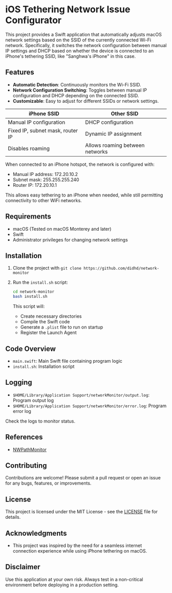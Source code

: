 # iOS Tethering Network Issue Configurator

This project provides a Swift application that automatically adjusts macOS network settings based on the SSID of the currently connected Wi-Fi network. Specifically, it switches the network configuration between manual IP settings and DHCP based on whether the device is connected to an iPhone's tethering SSID, like "Sanghwa's iPhone" in this case.

## Features

- **Automatic Detection**: Continuously monitors the Wi-Fi SSID.
- **Network Configuration Switching**: Toggles between manual IP configuration and DHCP depending on the connected SSID.
- **Customizable**: Easy to adjust for different SSIDs or network settings.

| iPhone SSID                      | Other SSID                      |
| -------------------------------- | ------------------------------- |
| Manual IP configuration          | DHCP configuration              |
| Fixed IP, subnet mask, router IP | Dynamic IP assignment           |
| Disables roaming                 | Allows roaming between networks |

When connected to an iPhone hotspot, the network is configured with:

- Manual IP address: 172.20.10.2
- Subnet mask: 255.255.255.240
- Router IP: 172.20.10.1

This allows easy tethering to an iPhone when needed, while still permitting connectivity to other WiFi networks.

## Requirements

- macOS (Tested on macOS Monterey and later)
- Swift
- Administrator privileges for changing network settings

## Installation

1. Clone the project with `git clone https://github.com/didhd/network-monitor`

2. Run the `install.sh` script:

    ```bash
    cd network-monitor
    bash install.sh
    ```
    
    This script will:
    
    - Create necessary directories
    - Compile the Swift code
    - Generate a `.plist` file to run on startup 
    - Register the Launch Agent
    
## Code Overview

- `main.swift`: Main Swift file containing program logic
- `install.sh`: Installation script

## Logging

- `$HOME/Library/Application Support/networkMonitor/output.log`: Program output log
- `$HOME/Library/Application Support/networkMonitor/error.log`: Program error log

Check the logs to monitor status.

## References

- [NWPathMonitor](https://developer.apple.com/documentation/network/nwpathmonitor) 

## Contributing

Contributions are welcome! Please submit a pull request or open an issue for any bugs, features, or improvements.

## License

This project is licensed under the MIT License - see the [LICENSE](LICENSE) file for details.

## Acknowledgments

- This project was inspired by the need for a seamless internet connection experience while using iPhone tethering on macOS.

## Disclaimer

Use this application at your own risk. Always test in a non-critical environment before deploying in a production setting.
